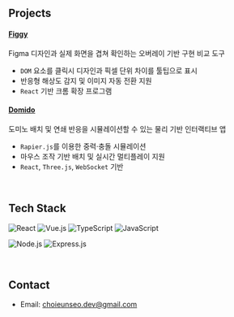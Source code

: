 ## Projects

#### [Figgy](https://github.com/eunseozz/figgy)  
Figma 디자인과 실제 화면을 겹쳐 확인하는 오버레이 기반 구현 비교 도구

- `DOM` 요소를 클릭시 디자인과 픽셀 단위 차이를 툴팁으로 표시  
- 반응형 해상도 감지 및 이미지 자동 전환 지원  
- `React` 기반 크롬 확장 프로그램

#### [Domido](https://github.com/Domi-do/Domido)  
도미노 배치 및 연쇄 반응을 시뮬레이션할 수 있는 물리 기반 인터랙티브 앱

- `Rapier.js`를 이용한 중력·충돌 시뮬레이션  
- 마우스 조작 기반 배치 및 실시간 멀티플레이 지원  
- `React`, `Three.js`, `WebSocket` 기반


<br/>

## Tech Stack
![React](https://img.shields.io/badge/react-%2320232a.svg?style=for-the-badge&logo=react&logoColor=%2361DAFB) ![Vue.js](https://img.shields.io/badge/Vue.js-35495E?style=for-the-badge&logo=vue.js&logoColor=4FC08D) ![TypeScript](https://img.shields.io/badge/typescript-%23007ACC.svg?style=for-the-badge&logo=typescript&logoColor=white) ![JavaScript](https://img.shields.io/badge/JavaScript-F7DF1E?style=for-the-badge&logo=javascript&logoColor=black)

![Node.js](https://img.shields.io/badge/node.js-6DA55F?style=for-the-badge&logo=node.js&logoColor=white) ![Express.js](https://img.shields.io/badge/express.js-%23404d59.svg?style=for-the-badge&logo=express&logoColor=%2361DAFB)

<br/>

## Contact

- Email: choieunseo.dev@gmail.com
